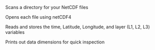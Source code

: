 
Scans a directory for your NetCDF files

Opens each file using netCDF4

Reads and stores the time, Latitude, Longitude, and layer (L1, L2, L3) variables

Prints out data dimensions for quick inspection
